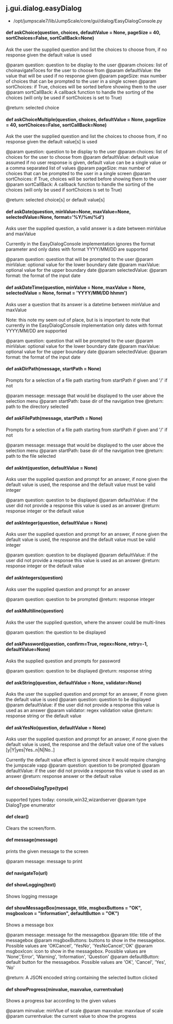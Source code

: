## j.gui.dialog.easyDialog

- /opt/jumpscale7/lib/JumpScale/core/gui/dialog/EasyDialogConsole.py

#### def askChoice(question, choices, defaultValue = None, pageSize = 40, sortChoices=False, sortCallBack=None) 

Ask the user the supplied question and list the choices to choose from, if no response given the default value is used

@param question: question to be display to the user
@param choices: list of choinavigateToces for the user to choose from
@param defaultValue: the value that will be used if no response given
@param pageSize: max number of choices that can be prompted to the user in a single screen
@param sortChoices: if True, choices will be sorted before showing them to the user
@param sortCallBack: A callback function to handle the sorting of the choices (will only be used if sortChoices is set to True)

@return:  selected choice

#### def askChoiceMultiple(question, choices, defaultValue = None, pageSize = 40, sortChoices=False, sortCallBack=None) 

Ask the user the supplied question and list the choices to choose from, if no response given the default value[s] is used

@param question: question to be display to the user
@param choices: list of choices for the user to choose from
@param defaultValue: default value assumed if no user response is given, default value can be a single value or a comma separated list of values
@param pageSize: max number of choices that can be prompted to the user in a single screen
@param sortChoices: if True, choices will be sorted before showing them to the user
@param sortCallBack: A callback function to handle the sorting of the choices (will only be used if sortChoices is set to True)

@return:  selected choice[s] or default value[s]

#### def askDate(question, minValue=None, maxValue=None, selectedValue=None, format='%Y/%m/%d') 

Asks user the supplied question, a valid answer is a date between minValue and maxValue

Currently in the EasyDialogConsole implementation ignores the format parameter and  only dates with format YYYY/MM/DD are supported

@param question: question that will be prompted to the user
@param minValue: optional value for the lower boundary date
@param maxValue: optional value for the upper boundary date
@param selectedValue:
@param  format: the format of the input date

#### def askDateTime(question, minValue = None, maxValue = None, selectedValue = None, format = 'YYYY/MM/DD hhmm') 

Asks user a question that its answer is a datetime between minValue and maxValue

Note: this note my seem out of place, but is is important to note that currently in the EasyDialogConsole implementation only dates with format YYYY/MM/DD are supported

@param question: question that will be prompted to the user
@param minValue: optional value for the lower boundary date
@param maxValue: optional value for the upper boundary date
@param selectedValue:
@param  format: the format of the input date

#### def askDirPath(message, startPath = None) 

Prompts for a selection of a file path starting from startPath if given and '/' if not

@param message: message that would be displayed to the user above the selection menu
@param startPath: base dir of the navigation tree
@return: path to the directory selected

#### def askFilePath(message, startPath = None) 

Prompts for a selection of a file path starting from startPath if given and '/' if not

@param message: message that would be displayed to the user above the selection menu
@param startPath: base dir of the navigation tree
@return: path to the file selected

#### def askInt(question, defaultValue = None) 

Asks user the supplied question and prompt for an answer, if none given the default value is used, the response and the default value must be valid integer

@param question: question to be displayed
@param defaultValue: if the user did not provide a response this value is used as an answer
@return: response integer or the default value

#### def askInteger(question, defaultValue = None) 

Asks user the supplied question and prompt for an answer, if none given the default value is used, the response and the default value must be valid integer

@param question: question to be displayed
@param defaultValue: if the user did not provide a response this value is used as an answer
@return: response integer or the default value

#### def askIntegers(question) 

Asks user the supplied question and prompt for an answer

@param question: question to be prompted
@return: response integer

#### def askMultiline(question) 

Asks the user the supplied question, where the answer could be multi-lines

@param question: the question to be displayed

#### def askPassword(question, confirm=True, regex=None, retry=-1, defaultValue=None) 

Asks the supplied question and prompts for password

@param question: question to be displayed
@return: response string

#### def askString(question, defaultValue = None, validator=None) 

Asks the user the supplied question and prompt for an answer, if none given the default value is used
@param question: question to be displayed
@param defaultValue: if the user did not provide a response this value is used as an answer
@param validator: regex validation value
@return: response string or the default value

#### def askYesNo(question, defaultValue = None) 

Asks user the supplied question and prompt for an answer, if none given the default value is used, the response and the default value one of the values [y|Y|yes|Yes..n|N|No..]

Currently the default value effect is ignored since it would require changing the jumpscale vapp
@param question: question to be prompted
@param defaultValue: if the user did not provide a response this value is used as an answer
@return: response answer or the default value

#### def chooseDialogType(type) 

supported types today: console,win32,wizardserver
@param type DialogType enumerator

#### def clear() 

Clears the screen/form.

#### def message(message) 

prints the given message to the screen

@param message: message to print

#### def navigateTo(url) 

#### def showLogging(text) 

Shows logging message

#### def showMessageBox(message, title, msgboxButtons = "OK", msgboxIcon = "Information", defaultButton = "OK") 

Shows a message box

@param message: message for the messagebox
@param title: title of the messagebox
@param msgboxButtons: buttons to show in the messagebox. Possible values are 'OKCancel', 'YesNo', 'YesNoCancel','OK'
@param msgboxIcon: icon to show in the messagebox. Possible values are 'None','Error', 'Warning', 'Information', 'Question'
@param defaultButton: default button for the messagebox. Possible values are 'OK', 'Cancel', 'Yes', 'No'

@return: A JSON encoded string containing the selected button clicked

#### def showProgress(minvalue, maxvalue, currentvalue) 

Shows a progress bar according to the given values

@param minvalue: minVlue of scale
@param maxvalue: maxvlaue of scale
@param currentvalue: the current value to show the progress


